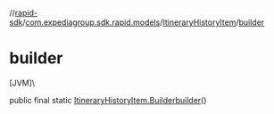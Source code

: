 //[rapid-sdk](../../../index.md)/[com.expediagroup.sdk.rapid.models](../index.md)/[ItineraryHistoryItem](index.md)/[builder](builder.md)

# builder

[JVM]\

public final static [ItineraryHistoryItem.Builder](-builder/index.md)[builder](builder.md)()
